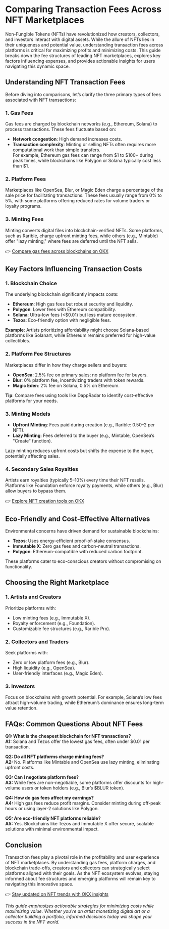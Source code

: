 # Comparing Transaction Fees Across NFT Marketplaces  

Non-Fungible Tokens (NFTs) have revolutionized how creators, collectors, and investors interact with digital assets. While the allure of NFTs lies in their uniqueness and potential value, understanding transaction fees across platforms is critical for maximizing profits and minimizing costs. This guide breaks down the fee structures of leading NFT marketplaces, explores key factors influencing expenses, and provides actionable insights for users navigating this dynamic space.  

## Understanding NFT Transaction Fees  

Before diving into comparisons, let’s clarify the three primary types of fees associated with NFT transactions:  

### 1. **Gas Fees**  
Gas fees are charged by blockchain networks (e.g., Ethereum, Solana) to process transactions. These fees fluctuate based on:  
- **Network congestion**: High demand increases costs.  
- **Transaction complexity**: Minting or selling NFTs often requires more computational work than simple transfers.  
For example, Ethereum gas fees can range from $1 to $100+ during peak times, while blockchains like Polygon or Solana typically cost less than $1.  

### 2. **Platform Fees**  
Marketplaces like OpenSea, Blur, or Magic Eden charge a percentage of the sale price for facilitating transactions. These fees usually range from 0% to 5%, with some platforms offering reduced rates for volume traders or loyalty programs.  

### 3. **Minting Fees**  
Minting converts digital files into blockchain-verified NFTs. Some platforms, such as Rarible, charge upfront minting fees, while others (e.g., Mintable) offer "lazy minting," where fees are deferred until the NFT sells.  

👉 [Compare gas fees across blockchains on OKX](https://bit.ly/okx-bonus)  

## Key Factors Influencing Transaction Costs  

### 1. **Blockchain Choice**  
The underlying blockchain significantly impacts costs:  
- **Ethereum**: High gas fees but robust security and liquidity.  
- **Polygon**: Lower fees with Ethereum compatibility.  
- **Solana**: Ultra-low fees (<$0.01) but less mature ecosystem.  
- **Tezos**: Eco-friendly option with negligible fees.  

**Example**: Artists prioritizing affordability might choose Solana-based platforms like Solanart, while Ethereum remains preferred for high-value collectibles.  

### 2. **Platform Fee Structures**  
Marketplaces differ in how they charge sellers and buyers:  
- **OpenSea**: 2.5% fee on primary sales; no platform fee for buyers.  
- **Blur**: 0% platform fee, incentivizing traders with token rewards.  
- **Magic Eden**: 2% fee on Solana, 0.5% on Ethereum.  

**Tip**: Compare fees using tools like DappRadar to identify cost-effective platforms for your needs.  

### 3. **Minting Models**  
- **Upfront Minting**: Fees paid during creation (e.g., Rarible: $0.50–$2 per NFT).  
- **Lazy Minting**: Fees deferred to the buyer (e.g., Mintable, OpenSea’s "Create" function).  

Lazy minting reduces upfront costs but shifts the expense to the buyer, potentially affecting sales.  

### 4. **Secondary Sales Royalties**  
Artists earn royalties (typically 5–10%) every time their NFT resells. Platforms like Foundation enforce royalty payments, while others (e.g., Blur) allow buyers to bypass them.  

👉 [Explore NFT creation tools on OKX](https://bit.ly/okx-bonus)  

## Eco-Friendly and Cost-Effective Alternatives  

Environmental concerns have driven demand for sustainable blockchains:  
- **Tezos**: Uses energy-efficient proof-of-stake consensus.  
- **Immutable X**: Zero gas fees and carbon-neutral transactions.  
- **Polygon**: Ethereum-compatible with reduced carbon footprint.  

These platforms cater to eco-conscious creators without compromising on functionality.  

## Choosing the Right Marketplace  

### 1. **Artists and Creators**  
Prioritize platforms with:  
- Low minting fees (e.g., Immutable X).  
- Royalty enforcement (e.g., Foundation).  
- Customizable fee structures (e.g., Rarible Pro).  

### 2. **Collectors and Traders**  
Seek platforms with:  
- Zero or low platform fees (e.g., Blur).  
- High liquidity (e.g., OpenSea).  
- User-friendly interfaces (e.g., Magic Eden).  

### 3. **Investors**  
Focus on blockchains with growth potential. For example, Solana’s low fees attract high-volume trading, while Ethereum’s dominance ensures long-term value retention.  

## FAQs: Common Questions About NFT Fees  

**Q1: What is the cheapest blockchain for NFT transactions?**  
**A1:** Solana and Tezos offer the lowest gas fees, often under $0.01 per transaction.  

**Q2: Do all NFT platforms charge minting fees?**  
**A2:** No. Platforms like Mintable and OpenSea use lazy minting, eliminating upfront costs.  

**Q3: Can I negotiate platform fees?**  
**A3:** While fees are non-negotiable, some platforms offer discounts for high-volume users or token holders (e.g., Blur’s $BLUR token).  

**Q4: How do gas fees affect my earnings?**  
**A4:** High gas fees reduce profit margins. Consider minting during off-peak hours or using layer-2 solutions like Polygon.  

**Q5: Are eco-friendly NFT platforms reliable?**  
**A5:** Yes. Blockchains like Tezos and Immutable X offer secure, scalable solutions with minimal environmental impact.  

## Conclusion  

Transaction fees play a pivotal role in the profitability and user experience of NFT marketplaces. By understanding gas fees, platform charges, and blockchain trade-offs, creators and collectors can strategically select platforms aligned with their goals. As the NFT ecosystem evolves, staying informed about fee structures and emerging platforms will remain key to navigating this innovative space.  

👉 [Stay updated on NFT trends with OKX insights](https://bit.ly/okx-bonus)  

*This guide emphasizes actionable strategies for minimizing costs while maximizing value. Whether you're an artist monetizing digital art or a collector building a portfolio, informed decisions today will shape your success in the NFT world.*